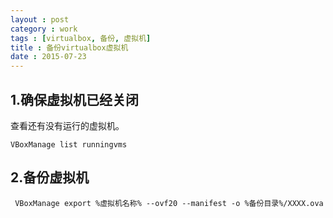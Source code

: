 ```yaml
---
layout : post
category : work
tags : [virtualbox, 备份, 虚拟机]
title : 备份virtualbox虚拟机
date : 2015-07-23
---
```


## 1.确保虚拟机已经关闭

查看还有没有运行的虚拟机。
```
VBoxManage list runningvms
```


## 2.备份虚拟机

```
 VBoxManage export %虚拟机名称% --ovf20 --manifest -o %备份目录%/XXXX.ova
```
